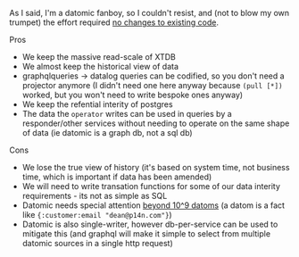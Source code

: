 As I said, I'm a datomic fanboy, so I couldn't resist, and (not to blow my own trumpet) the effort required [no changes to existing code](https://github.com/p14n/events-unbundled/commit/30c51af3b513d8f4944f80b64d60b6103af06bea).

Pros
* We keep the massive read-scale of XTDB
* We almost keep the historical view of data
* graphqlqueries -> datalog queries can be codified, so you don't need a projector anymore (I didn't need one here anyway because `(pull [*])` worked, but you won't need to write bespoke ones anyway)
* We keep the refential interity of postgres
* The data the `operator` writes can be used in queries by a responder/other services without needing to operate on the same shape of data (ie datomic is a graph db, not a sql db) 

Cons
* We lose the true view of history (it's based on system time, not business time, which is important if data has been amended)
* We will need to write transation functions for some of our data interity requirements - its not as simple as SQL
* Datomic needs special attention [beyond 10^9 datoms](https://ask.datomic.com/index.php/403/what-is-the-size-limit-of-a-datomic-cloud-database#:~:text=There%20is%20no%20hard%20limit,more%20than%2010%20billion%20datoms.) (a datom is a fact like `{:customer:email "dean@p14n.com"}`)
* Datomic is also single-writer, however db-per-service can be used to mitigate this (and graphql will make it simple to select from multiple datomic sources in a single http request)
